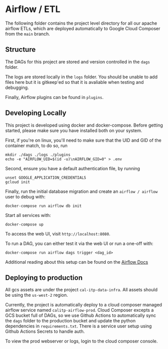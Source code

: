 # Airflow / ETL

The following folder contains the project level directory for all our apache airflow ETLs, which are deployed automatically to Google Cloud Composer from the `main` branch.

## Structure

The DAGs for this project are stored and version controlled in the `dags` folder.

The logs are stored locally in the `logs` folder. You should be unable to add files here but it is gitkeep'ed so that it is avaliable when testing and debugging.

Finally, Airflow plugins can be found in `plugins`.

## Developing Locally

This project is developed using docker and docker-compose. Before getting started, please make sure you have installed both on your system.

First, if you're on linux, you'll need to make sure that the UID and GID of the container match, to do so, run

```console
mkdir ./dags ./logs ./plugins
echo -e "AIRFLOW_UID=$(id -u)\nAIRFLOW_GID=0" > .env
```

Second, ensure you have a default authentication file, by running

```console
unset GOOGLE_APPLICATION_CREDENTIALS
gcloud init
```

Finally, run the initial database migration and create an `airflow / airflow` user to debug with:

```console
docker-compose run airflow db init
```

Start all services with:

```console
docker-compose up
```

To access the web UI, visit `http://localhost:8080`.

To run a DAG, you can either test it via the web UI or run a one-off with:

```console
docker-compose run airflow dags trigger <dag_id>
```

Additional reading about this setup can be found on the [Airflow Docs](https://airflow.apache.org/docs/apache-airflow/stable/start/docker.html)

## Deploying to production

All gcs assets are under the project `cal-itp-data-infra`. All assets should be using the `us-west-2` region.

Currently, the project is automatically deploy to a cloud composer managed airflow service named `calitp-airflow-prod`. Cloud Composer excepts a GCS bucket full of DAGs, so we use Github Actions to automatically sync the `dags` folder to the production bucket and update the python dependencies in `requirements.txt`. There is a service user setup using Github Actions Secrets to handle auth.

To view the prod webserver or logs, login to the cloud composer console.
